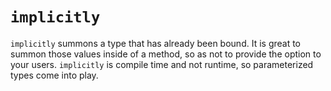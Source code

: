 # `implicitly`

`implicitly` summons a type that has already been bound. It is great to summon those values inside of a method, so as not to provide the option to your users.  `implicitly` is compile time and not runtime, so parameterized types come into play.
